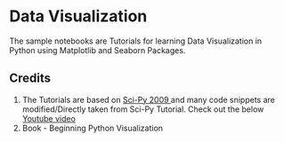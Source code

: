 # Data Visualization
The sample notebooks are Tutorials for learning Data Visualization in Python using Matplotlib and Seaborn Packages.

## Credits
1. The Tutorials are based on [ Sci-Py 2009 ]( https://github.com/story645/mpl_tutorial/tree/master/notebooks ) and many code snippets are modified/Directly taken from Sci-Py Tutorial.
   Check out the below [Youtube video](https://www.youtube.com/watch?v=Tr4DYo4v5AY&list=PLYx7XA2nY5GcDQblpQ_M1V3PQPoLWiDAC&index=35&t=0s)
2. Book - Beginning Python Visualization